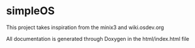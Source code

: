 # simpleOS

This project takes inspiration from the minix3 and wiki.osdev.org

All documentation is generated through Doxygen in the html/index.html file
